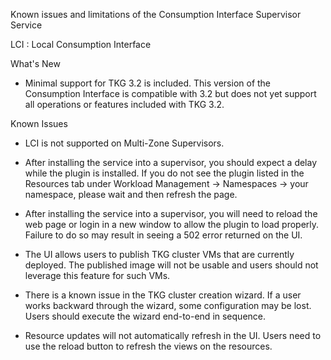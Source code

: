 Known issues and limitations of the Consumption Interface Supervisor Service

LCI : Local Consumption Interface

What's New

- Minimal support for TKG 3.2 is included. This version of the Consumption Interface is compatible with 3.2 but does not yet support all operations or features included with TKG 3.2.

Known Issues

- LCI is not supported on Multi-Zone Supervisors.

- After installing the service into a supervisor, you should expect a delay while the plugin is installed. If you do not see the plugin listed in the Resources tab under Workload Management -> Namespaces -> your namespace, please wait and then refresh the page.

- After installing the service into a supervisor, you will need to reload the web page or login in a new window to allow the plugin to load properly. Failure to do so may result in seeing a 502 error returned on the UI.

- The UI allows users to publish TKG cluster VMs that are currently deployed. The published image will not be usable and users should not leverage this feature for such VMs.

- There is a known issue in the TKG cluster creation wizard. If a user works backward through the wizard, some configuration may be lost. Users should execute the wizard end-to-end in sequence.

- Resource updates will not automatically refresh in the UI. Users need to use the reload button to refresh the views on the resources.


